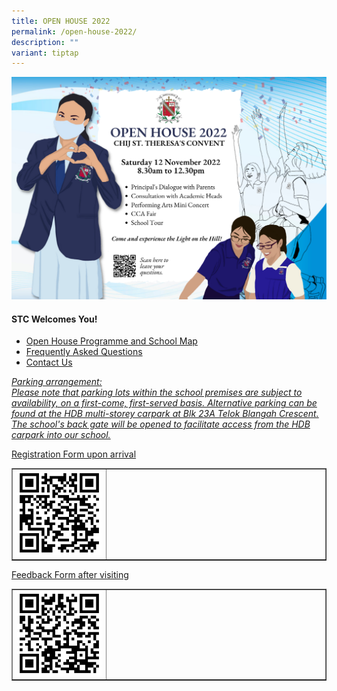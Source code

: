 ```yaml
---
title: OPEN HOUSE 2022
permalink: /open-house-2022/
description: ""
variant: tiptap
---
```

<img src="/images/openhouse.jpeg">
<h4><strong>STC Welcomes You!</strong></h4>
<ul>
<li><a href="/files/Open%20House%20prog%20for%20%20webpage%20with%20map%202022_9%20Oct.pdf" target="">Open House Programme and School Map</a></li>
<li><a href="/files/STC%20FAQs%20for%20Open%20House%202022_12Oct.pdf" target="">Frequently Asked Questions</a></li>
<li><a href="https://form.gov.sg/633401ed5927980011d30864" target="">Contact Us</a></li>
</ul>
<p><a href="https://chijsttheresasconvent.moe.edu.sg/goog_696628419"><em>Parking arrangement:</em></a><br><em><a href="https://chijsttheresasconvent.moe.edu.sg/goog_696628419">Please note that parking lots within the school premises are subject to availability, on a first-come, first-served basis. Alternative parking can be found at the HDB multi-storey carpark at Blk 23A Telok Blangah Crescent. The school's back gate will be opened to facilitate access from the HDB carpark into our school.</a></em></p>
<p><a href="https://go.gov.sg/stcopenhouse2022reg" target="">Registration Form upon arrival</a></p>
<table style="border-collapse: collapse; width: 100%;" border="1">
<tbody>
<tr>
<td style="width: 30%;"><img src="/images/qr1.png"></td>
<td style="width: 70%;">&nbsp;</td>
</tr>
</tbody>
</table>
<p><a href="https://go.gov.sg/stcopenhouse2022feedback" target="">Feedback Form after visiting</a></p>
<table style="border-collapse: collapse; width: 100%;" border="1">
<tbody>
<tr>
<td style="width: 30%;"><img src="/images/qr2.png"></td>
<td style="width: 70%;">&nbsp;</td>
</tr>
</tbody>
</table>